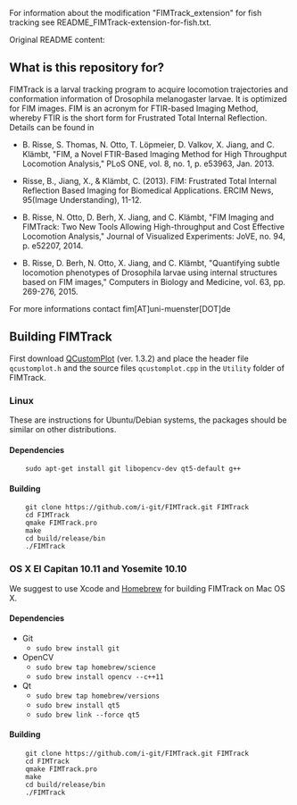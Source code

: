 For information about the modification "FIMTrack_extension" for fish tracking see README_FIMTrack-extension-for-fish.txt.

Original README content:

## What is this repository for?

FIMTrack is a larval tracking program to acquire locomotion trajectories
and conformation information of Drosophila melanogaster larvae. It is
optimized for FIM images. FIM is an acronym for FTIR-based Imaging Method,
whereby FTIR is the short form for Frustrated Total Internal Reflection.
Details can be found in

- B. Risse, S. Thomas, N. Otto, T. Löpmeier, D. Valkov, X. Jiang, and
  C. Klämbt, "FIM, a Novel FTIR-Based Imaging Method for High
  Throughput Locomotion Analysis," PLoS ONE, vol. 8, no. 1, p. e53963,
  Jan. 2013.

- Risse, B., Jiang, X., & Klämbt, C. (2013). FIM: Frustrated Total
  Internal Reflection Based Imaging for Biomedical Applications.
  ERCIM News, 95(Image Understanding), 11-12.

- B. Risse, N. Otto, D. Berh, X. Jiang, and C. Klämbt, "FIM Imaging
  and FIMTrack: Two New Tools Allowing High-throughput and Cost
  Effective Locomotion Analysis," Journal of Visualized Experiments:
  JoVE, no. 94, p. e52207, 2014.

- B. Risse, D. Berh, N. Otto, X. Jiang, and C. Klämbt, "Quantifying subtle
  locomotion phenotypes of Drosophila larvae using internal structures
  based on FIM images," Computers in Biology and Medicine, vol. 63,
  pp. 269-276, 2015.

For more informations contact fim[AT]uni-muenster[DOT]de


## Building FIMTrack

First download [QCustomPlot](http://www.qcustomplot.com/) (ver. 1.3.2) and place the header file `qcustomplot.h` and the source files `qcustomplot.cpp` in the `Utility` folder of FIMTrack.

### Linux
These are instructions for Ubuntu/Debian systems, the packages should be similar on other distributions.

#### Dependencies
        sudo apt-get install git libopencv-dev qt5-default g++

#### Building
        git clone https://github.com/i-git/FIMTrack.git FIMTrack
        cd FIMTrack
        qmake FIMTrack.pro
        make
        cd build/release/bin
        ./FIMTrack

### OS X El Capitan 10.11 and Yosemite 10.10
We suggest to use Xcode and [Homebrew](http://brew.sh/) for building FIMTrack on Mac OS X.

#### Dependencies
* Git
    * `sudo brew install git`
* OpenCV
    * `sudo brew tap homebrew/science`
    * `sudo brew install opencv --c++11`
* Qt
    * `sudo brew tap homebrew/versions`
    * `sudo brew install qt5`
    * `sudo brew link --force qt5`

#### Building
        git clone https://github.com/i-git/FIMTrack.git FIMTrack
        cd FIMTrack
        qmake FIMTrack.pro
        make
        cd build/release/bin
        ./FIMTrack

